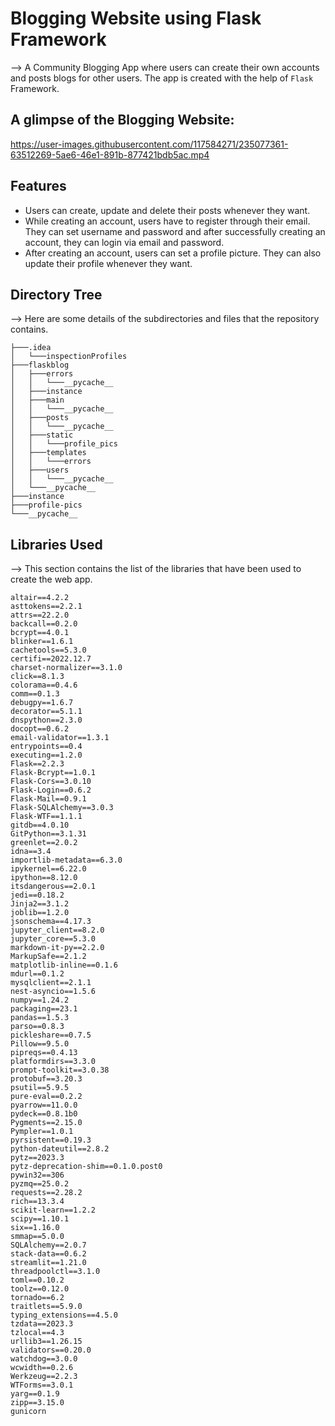 # Blogging Website using Flask Framework


--> A Community Blogging App where users can create their own accounts and posts blogs for other users. The app is created with the help of  ```Flask``` Framework.

## A glimpse of the Blogging Website:

https://user-images.githubusercontent.com/117584271/235077361-63512269-5ae6-46e1-891b-877421bdb5ac.mp4


## Features

* Users can create, update and delete their posts whenever they want. 
* While creating an account, users have to register through their email. They can set username and password and after successfully creating an account, they can login via email and password.  
* After creating an account, users can set a profile picture. They can also update their profile whenever they want.


 ## Directory Tree
--> Here are some details of the subdirectories and files that the repository contains. 
```
├───.idea
│   └───inspectionProfiles
├───flaskblog
│   ├───errors
│   │   └───__pycache__
│   ├───instance
│   ├───main
│   │   └───__pycache__
│   ├───posts
│   │   └───__pycache__
│   ├───static
│   │   └───profile_pics
│   ├───templates
│   │   └───errors
│   ├───users
│   │   └───__pycache__
│   └───__pycache__
├───instance
├───profile-pics
└───__pycache__
```

## Libraries Used
--> This section contains the list of the libraries that have been used to create the web app. 
```
altair==4.2.2
asttokens==2.2.1
attrs==22.2.0
backcall==0.2.0
bcrypt==4.0.1
blinker==1.6.1
cachetools==5.3.0
certifi==2022.12.7
charset-normalizer==3.1.0
click==8.1.3
colorama==0.4.6
comm==0.1.3
debugpy==1.6.7
decorator==5.1.1
dnspython==2.3.0
docopt==0.6.2
email-validator==1.3.1
entrypoints==0.4
executing==1.2.0
Flask==2.2.3
Flask-Bcrypt==1.0.1
Flask-Cors==3.0.10
Flask-Login==0.6.2
Flask-Mail==0.9.1
Flask-SQLAlchemy==3.0.3
Flask-WTF==1.1.1
gitdb==4.0.10
GitPython==3.1.31
greenlet==2.0.2
idna==3.4
importlib-metadata==6.3.0
ipykernel==6.22.0
ipython==8.12.0
itsdangerous==2.0.1
jedi==0.18.2
Jinja2==3.1.2
joblib==1.2.0
jsonschema==4.17.3
jupyter_client==8.2.0
jupyter_core==5.3.0
markdown-it-py==2.2.0
MarkupSafe==2.1.2
matplotlib-inline==0.1.6
mdurl==0.1.2
mysqlclient==2.1.1
nest-asyncio==1.5.6
numpy==1.24.2
packaging==23.1
pandas==1.5.3
parso==0.8.3
pickleshare==0.7.5
Pillow==9.5.0
pipreqs==0.4.13
platformdirs==3.3.0
prompt-toolkit==3.0.38
protobuf==3.20.3
psutil==5.9.5
pure-eval==0.2.2
pyarrow==11.0.0
pydeck==0.8.1b0
Pygments==2.15.0
Pympler==1.0.1
pyrsistent==0.19.3
python-dateutil==2.8.2
pytz==2023.3
pytz-deprecation-shim==0.1.0.post0
pywin32==306
pyzmq==25.0.2
requests==2.28.2
rich==13.3.4
scikit-learn==1.2.2
scipy==1.10.1
six==1.16.0
smmap==5.0.0
SQLAlchemy==2.0.7
stack-data==0.6.2
streamlit==1.21.0
threadpoolctl==3.1.0
toml==0.10.2
toolz==0.12.0
tornado==6.2
traitlets==5.9.0
typing_extensions==4.5.0
tzdata==2023.3
tzlocal==4.3
urllib3==1.26.15
validators==0.20.0
watchdog==3.0.0
wcwidth==0.2.6
Werkzeug==2.2.3
WTForms==3.0.1
yarg==0.1.9
zipp==3.15.0
gunicorn
```






